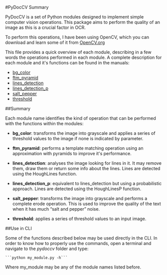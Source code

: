#PyDocCV Summary

PyDocCV is a set of Python modules designed to implement simple computer vision
operations. This package aims to perform the quality of an image as this is a
crucial factor in OCR.

To perform this operations, I have been using OpenCV, which you can download and
learn some of it from [OpenCV.org](http://www.opencv.org)

This file provides a quick overview of each module, describing in a few words the
operations performed in each module. A complete description for each module and
it's functions can be found in the manuals:

- [bg_color](/manuals/bg_color.md)
- [ftm_pyramid](/manuals/ftm_pyramid.md)
- [lines_detection](/manuals/lines_detection.md)
- [lines_detection_p](/manuals/lines_detection_p.md)
- [salt_pepper](/manuals/salt_pepper.md)
- [threshold](/manuals/threshold.md)


##Summary

Each module name identifies the kind of operation that can be performed with the
 functions within the modules:

- **bg_color**:  transforms the image into grayscale and applies a series
 of threshold values to the image if none is indicated by parameter.

- **ftm_pyramid**: performs a template matching operation using an approximation
with pyramids to improve it's performance.

- **lines_detection**: analyses the image looking for lines in it. It may remove
them, draw them or return some info about the lines. Lines are detected using the 
HoughLines function.

- **lines_detection_p**: equivalent to lines_detection but using a probabilistic
approach.  Lines are detected using the HoughLinesP function.
    
- **salt_pepper**: transforms the image into grayscale and performs a complete 
erode operation. This is used to improve the quality of the text when it has 
much “salt and pepper” noise.

- **threshold**: applies a series of threshold values to an input image.


##Use in CLI

Some of the functions described below may be used directly in the CLI. In order 
to know how to properly use the commands, open a terminal and navigate to the 
*pydoccv* folder and type:

    ```python my_module.py -h```
    
Where my_module may be any of the module names listed before.
